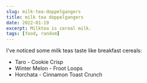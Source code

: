 ```yaml
---
slug: milk-tea-doppelgangers
title: milk tea doppelgangers
date: 2022-01-19
excerpt: Milktea is cereal milk.
tags: [food, random]
---
```


I've noticed some milk teas taste like breakfast cereals:

- Taro - Cookie Crisp
- Winter Melon - Froot Loops
- Horchata - Cinnamon Toast Crunch
